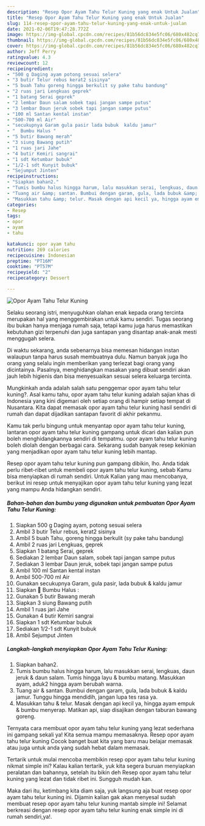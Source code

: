 ```yaml
---
description: "Resep Opor Ayam Tahu Telur Kuning yang enak Untuk Jualan"
title: "Resep Opor Ayam Tahu Telur Kuning yang enak Untuk Jualan"
slug: 114-resep-opor-ayam-tahu-telur-kuning-yang-enak-untuk-jualan
date: 2021-02-06T19:47:28.772Z
image: https://img-global.cpcdn.com/recipes/81b56dc834e5fc06/680x482cq70/opor-ayam-tahu-telur-kuning-foto-resep-utama.jpg
thumbnail: https://img-global.cpcdn.com/recipes/81b56dc834e5fc06/680x482cq70/opor-ayam-tahu-telur-kuning-foto-resep-utama.jpg
cover: https://img-global.cpcdn.com/recipes/81b56dc834e5fc06/680x482cq70/opor-ayam-tahu-telur-kuning-foto-resep-utama.jpg
author: Jeff Perry
ratingvalue: 4.3
reviewcount: 12
recipeingredient:
- "500 g Daging ayam potong sesuai selera"
- "3 butir Telur rebus kerat2 sisinya"
- "5 buah Tahu goreng hingga berkulit sy pake tahu bandung"
- "2 ruas jari Lengkuas geprek"
- "1 batang Serai geprek"
- "2 lembar Daun salam sobek tapi jangan sampe putus"
- "3 lembar Daun jeruk sobek tapi jangan sampe putus"
- "100 ml Santan kental instan"
- "500-700 ml Air"
- "secukupnya Garam gula pasir lada bubuk  kaldu jamur"
- "  Bumbu Halus "
- "5 butir Bawang merah"
- "3 siung Bawang putih"
- "1 ruas jari Jahe"
- "4 butir Kemiri sangrai"
- "1 sdt Ketumbar bubuk"
- "1/2-1 sdt Kunyit bubuk"
- "Sejumput Jinten"
recipeinstructions:
- "Siapkan bahan2."
- "Tumis bumbu halus hingga harum, lalu masukkan serai, lengkuas, daun jeruk &amp; daun salam. Tumis hingga layu &amp; bumbu matang. Masukkan ayam, aduk2 hingga ayam berubah warna."
- "Tuang air &amp; santan. Bumbui dengan garam, gula, lada bubuk &amp; kaldu jamur. Tunggu hingga mendidih, jangan lupa tes rasa ya."
- "Masukkan tahu &amp; telur. Masak dengan api kecil ya, hingga ayam empuk &amp; bumbu menyerap. Matikan api, siap disajikan dengan taburan bawang goreng."
categories:
- Resep
tags:
- opor
- ayam
- tahu

katakunci: opor ayam tahu 
nutrition: 269 calories
recipecuisine: Indonesian
preptime: "PT16M"
cooktime: "PT57M"
recipeyield: "2"
recipecategory: Dessert

---
```



![Opor Ayam Tahu Telur Kuning](https://img-global.cpcdn.com/recipes/81b56dc834e5fc06/680x482cq70/opor-ayam-tahu-telur-kuning-foto-resep-utama.jpg)

Selaku seorang istri, menyuguhkan olahan enak kepada orang tercinta merupakan hal yang menggembirakan untuk kamu sendiri. Tugas seorang ibu bukan hanya menjaga rumah saja, tetapi kamu juga harus memastikan kebutuhan gizi terpenuhi dan juga santapan yang disantap anak-anak mesti menggugah selera.

Di waktu  sekarang, anda sebenarnya bisa memesan hidangan instan walaupun tanpa harus susah membuatnya dulu. Namun banyak juga lho orang yang selalu ingin memberikan yang terlezat bagi orang yang dicintainya. Pasalnya, menghidangkan masakan yang dibuat sendiri akan jauh lebih higienis dan bisa menyesuaikan sesuai selera keluarga tercinta. 



Mungkinkah anda adalah salah satu penggemar opor ayam tahu telur kuning?. Asal kamu tahu, opor ayam tahu telur kuning adalah sajian khas di Indonesia yang kini digemari oleh setiap orang di hampir setiap tempat di Nusantara. Kita dapat memasak opor ayam tahu telur kuning hasil sendiri di rumah dan dapat dijadikan santapan favorit di akhir pekanmu.

Kamu tak perlu bingung untuk menyantap opor ayam tahu telur kuning, lantaran opor ayam tahu telur kuning gampang untuk dicari dan kalian pun boleh menghidangkannya sendiri di tempatmu. opor ayam tahu telur kuning boleh diolah dengan berbagai cara. Sekarang sudah banyak resep kekinian yang menjadikan opor ayam tahu telur kuning lebih mantap.

Resep opor ayam tahu telur kuning pun gampang dibikin, lho. Anda tidak perlu ribet-ribet untuk membeli opor ayam tahu telur kuning, sebab Kamu bisa menyiapkan di rumah sendiri. Untuk Kalian yang mau mencobanya, berikut ini resep untuk menyajikan opor ayam tahu telur kuning yang lezat yang mampu Anda hidangkan sendiri.

<!--inarticleads1-->

##### Bahan-bahan dan bumbu yang digunakan untuk pembuatan Opor Ayam Tahu Telur Kuning:

1. Siapkan 500 g Daging ayam, potong sesuai selera
1. Ambil 3 butir Telur rebus, kerat2 sisinya
1. Ambil 5 buah Tahu, goreng hingga berkulit (sy pake tahu bandung)
1. Ambil 2 ruas jari Lengkuas, geprek
1. Siapkan 1 batang Serai, geprek
1. Sediakan 2 lembar Daun salam, sobek tapi jangan sampe putus
1. Sediakan 3 lembar Daun jeruk, sobek tapi jangan sampe putus
1. Ambil 100 ml Santan kental instan
1. Ambil 500-700 ml Air
1. Gunakan secukupnya Garam, gula pasir, lada bubuk &amp; kaldu jamur
1. Siapkan  🧄 Bumbu Halus :
1. Gunakan 5 butir Bawang merah
1. Siapkan 3 siung Bawang putih
1. Ambil 1 ruas jari Jahe
1. Gunakan 4 butir Kemiri sangrai
1. Siapkan 1 sdt Ketumbar bubuk
1. Sediakan 1/2-1 sdt Kunyit bubuk
1. Ambil Sejumput Jinten




<!--inarticleads2-->

##### Langkah-langkah menyiapkan Opor Ayam Tahu Telur Kuning:

1. Siapkan bahan2.
1. Tumis bumbu halus hingga harum, lalu masukkan serai, lengkuas, daun jeruk &amp; daun salam. Tumis hingga layu &amp; bumbu matang. Masukkan ayam, aduk2 hingga ayam berubah warna.
1. Tuang air &amp; santan. Bumbui dengan garam, gula, lada bubuk &amp; kaldu jamur. Tunggu hingga mendidih, jangan lupa tes rasa ya.
1. Masukkan tahu &amp; telur. Masak dengan api kecil ya, hingga ayam empuk &amp; bumbu menyerap. Matikan api, siap disajikan dengan taburan bawang goreng.




Ternyata cara membuat opor ayam tahu telur kuning yang lezat sederhana ini gampang sekali ya! Kita semua mampu memasaknya. Resep opor ayam tahu telur kuning Cocok banget buat kita yang baru mau belajar memasak atau juga untuk anda yang sudah hebat dalam memasak.

Tertarik untuk mulai mencoba membikin resep opor ayam tahu telur kuning nikmat simple ini? Kalau kalian tertarik, yuk kita segera buruan menyiapkan peralatan dan bahannya, setelah itu bikin deh Resep opor ayam tahu telur kuning yang lezat dan tidak ribet ini. Sungguh mudah kan. 

Maka dari itu, ketimbang kita diam saja, yuk langsung aja buat resep opor ayam tahu telur kuning ini. Dijamin kalian gak akan menyesal sudah membuat resep opor ayam tahu telur kuning mantab simple ini! Selamat berkreasi dengan resep opor ayam tahu telur kuning enak simple ini di rumah sendiri,ya!.

